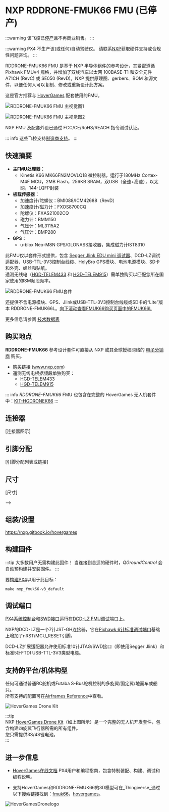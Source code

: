 

# NXP RDDRONE-FMUK66 FMU (已停产)

<Badge type="info" text="已停产" />

:::warning
该飞控已[停产](../flight_controller/autopilot_experimental.md)且不再商业销售。
:::

:::warning
PX4 不生产该(或任何)自动驾驶仪。
请联系[NXP](https://www.nxp.com/)获取硬件支持或合规性问题咨询。
:::

RDDRONE-FMUK66 FMU 是基于 NXP 半导体组件的参考设计，其紧密遵循 Pixhawk FMUv4 规格，并增加了双线汽车以太网 100BASE-T1 和安全元件 A71CH (RevC) 或 SE050 (RevD)。NXP 提供原理图、gerbers、BOM 和源文件，以便任何人可以复制、修改或重新设计此方案。

这是官方推荐与 [HoverGames](https://www.hovergames.com/) 配套使用的FMU。

![RDDRONE-FMUK66 FMU 主视觉图1](../../assets/flight_controller/nxp_rddrone_fmuk66/HoverGamesDrone_14042019_XL_020.jpg)

![RDDRONE-FMUK66 FMU 主视觉图2](../../assets/flight_controller/nxp_rddrone_fmuk66/HoverGamesDrone_14042019_XL_021.jpg)

NXP FMU 及配套外设已通过 FCC/CE/RoHS/REACH 指令测试认证。

::: info
这些飞控支持[制造商支持](../flight_controller/autopilot_manufacturer_supported.md)。
:::

## 快速摘要

- **主FMU处理器：**  
  - Kinetis K66 MK66FN2MOVLQ18 微控制器，运行于180MHz Cortex-M4F MCU，2MB Flash，256KB SRAM，双USB（全速+高速），以太网，144-LQFP封装  
- **板载传感器：**  
  - 加速度计/陀螺仪：BMI088/ICM42688（RevD）  
  - 加速度计/磁力计：FXOS8700CQ  
  - 陀螺仪：FXAS21002CQ  
  - 磁力计：BMM150  
  - 气压计：ML3115A2  
  - 气压计：BMP280  
- **GPS：**  
  - u-blox Neo-M8N GPS/GLONASS接收器，集成磁力计IST8310  

此FMU仅以套件形式提供，包含 [Segger Jlink EDU mini 调试器](https://www.segger.com/products/debug-probes/j-link/models/j-link-edu-mini/)、DCD-LZ调试适配器、USB-TTL-3V3控制台线缆、HolyBro GPS模块、电池电源模块、SD卡和外壳、螺丝和贴纸。  
遥测无线电（[HGD-TELEM433](https://www.nxp.com/part/HGD-TELEM433) 和 [HGD-TELEM915](https://www.nxp.com/part/HGD-TELEM915)）需单独购买以匹配您所在国家使用的ISM频段频率。  

![RDDRONE-FMUK66 FMU套件](../../assets/flight_controller/nxp_rddrone_fmuk66/rddrone_fmu66_kit_img_contents.jpg)  

还提供不含电源模块、GPS、Jlink或USB-TTL-3V3控制台线缆或SD卡的“Lite”版本 RDDRONE-FMUK66L。[向下滚动查看FMUK66购买页面中的FMUK66L](https://www.nxp.com/design/designs/px4-robotic-drone-fmu-rddrone-fmuk66:RDDRONE-FMUK66#buy)  

更多信息请参阅 [技术数据表](https://www.nxp.com/design/designs/px4-robotic-drone-fmu-rddrone-fmuk66:RDDRONE-FMUK66) <!-- www.nxp.com/rddrone-fmuk66 -->

## 购买地点

**RDDRONE-FMUK66** 参考设计套件可直接从 NXP 或其全球授权网络的 [电子分销商](https://www.nxp.com/support/sample-and-buy/distributor-network:DISTRIBUTORS) 购买。

- [购买链接](https://www.nxp.com/design/designs/px4-robotic-drone-fmu-rddrone-fmuk66:RDDRONE-FMUK66#buy) (www.nxp.com)
- 遥测无线电根据频段单独购买：
  - [HGD-TELEM433](https://www.nxp.com/part/HGD-TELEM433)
  - [HGD-TELEM915](https://www.nxp.com/part/HGD-TELEM915)

::: info
_RDDRONE-FMUK66_ FMU 也包含在完整的 HoverGames 无人机套件中：[KIT-HGDRONEK66](https://www.nxp.com/applications/solutions/industrial/aerospace-and-mobile-robotics/uavs-drones-and-rovers/nxp-hovergames-drone-kit-including-rddrone-fmuk66-and-peripherals:KIT-HGDRONEK66#buy)
:::

## 连接器

[连接器图示]

## 引脚分配

[引脚分配列表或链接]

## 尺寸

[尺寸]

-->

## 组装/设置

https://nxp.gitbook.io/hovergames

## 构建固件

:::tip
大多数用户无需构建此固件！
当连接到合适的硬件时，_QGroundControl_ 会自动预构建并安装固件。
:::

要[构建PX4](../dev_setup/building_px4.md)以用于此目标：

```
make nxp_fmuk66-v3_default
```

## 调试端口

[PX4系统控制台](../debug/system_console.md)和[SWD接口](../debug/swd_debug.md)运行在[DCD-LZ FMU调试](https://nxp.gitbook.io/hovergames/rddrone-fmuk66/connectors/debug-interface-dcd-lz)端口上。

NXP的DCD-LZ是一个7针JST-GH连接器，它在[Pixhawk 6针标准调试端口](https://github.com/pixhawk/Pixhawk-Standards/blob/master/DS-009%20Pixhawk%20Connector%20Standard.pdf)基础上增加了nRST/MCU_RESET引脚。

DCD-LZ扩展适配器允许使用标准10针JTAG/SWD接口（即使用Segger Jlink）和标准5针FTDI USB-TTL-3V3类型电缆。



<!--

## Peripherals

* [与该硬件配合使用的任何设备列表]
-->



## 支持的平台/机体构型

任何可通过普通RC舵机或Futaba S-Bus舵机控制的多旋翼/固定翼/地面车或船只。  
所有支持的配置可在[Airframes Reference](../airframes/airframe_reference.md)中查看。

![HoverGames Drone Kit](../../assets/flight_controller/nxp_rddrone_fmuk66/hovergames_drone_14042019_xl001.jpg)

:::tip  
NXP [HoverGames Drone Kit](https://www.nxp.com/kit-hgdronek66)（如上图所示）是一个完整的无人机开发套件，包含构建四旋翼飞行器所需的所有组件。  
您只需提供3S/4S锂电池。  
:::

## 进一步信息

- [HoverGames在线文档](https://nxp.gitbook.io/hovergames) PX4用户和编程指南，包含特制装配、构建、调试和编程说明。

- 支持HoverGames和RDDRONE-FMUK66的3D模型可在_Thingiverse_通过以下搜索链接找到：[fmuk66](https://www.thingiverse.com/search?q=fmuk66&type=things&sort=relevant)，[hovergames](https://www.thingiverse.com/search?q=hovergames&type=things&sort=relevant)。

![HoverGamesDronelogo](../../assets/flight_controller/nxp_rddrone_fmuk66/hovergames_colored_small.png)